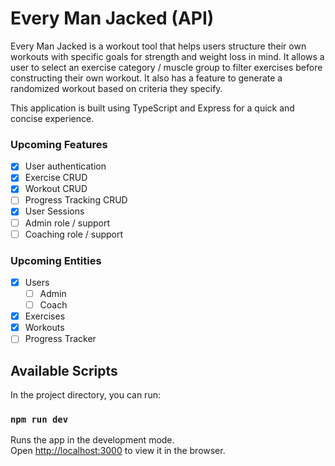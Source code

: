 # Every Man Jacked (API)

Every Man Jacked is a workout tool that helps users structure their own workouts with specific goals for strength and weight loss in mind. It allows a user to select an exercise category / muscle group to filter exercises before constructing their own workout. It also has a feature to generate a randomized workout based on criteria they specify.

This application is built using TypeScript and Express for a quick and concise experience.

### Upcoming Features

- [x] User authentication
- [x] Exercise CRUD
- [x] Workout CRUD
- [ ] Progress Tracking CRUD
- [x] User Sessions
- [ ] Admin role / support
- [ ] Coaching role / support

### Upcoming Entities

- [x] Users
  - [ ] Admin
  - [ ] Coach
- [x] Exercises
- [x] Workouts
- [ ] Progress Tracker

## Available Scripts

In the project directory, you can run:

### `npm run dev`

Runs the app in the development mode.\
Open [http://localhost:3000](http://localhost:3000) to view it in the browser.

